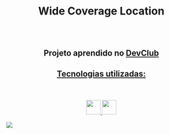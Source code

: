 <h1 align="center">Wide Coverage Location</h1>
<br>
<br>
<h2  align="center">Projeto aprendido no <a href="https://rodolfomori.com.br/devclub"</a>DevClub</h2>

<h2  align="center">Tecnologias utilizadas:</h2>
<br>
<h3 align="center"> <img width=" 38px" src="https://logospng.org/download/html-5/logo-html-5-2048.png" />
                    <img width=" 38px" src="https://logospng.org/download/css-3/logo-css-3-256.png" />
  </h3>

 
<img src="https://github.com/GabrielMilbradt/Projeto-Easy-Shopping/blob/main/img.projetocss.jpeg" />

